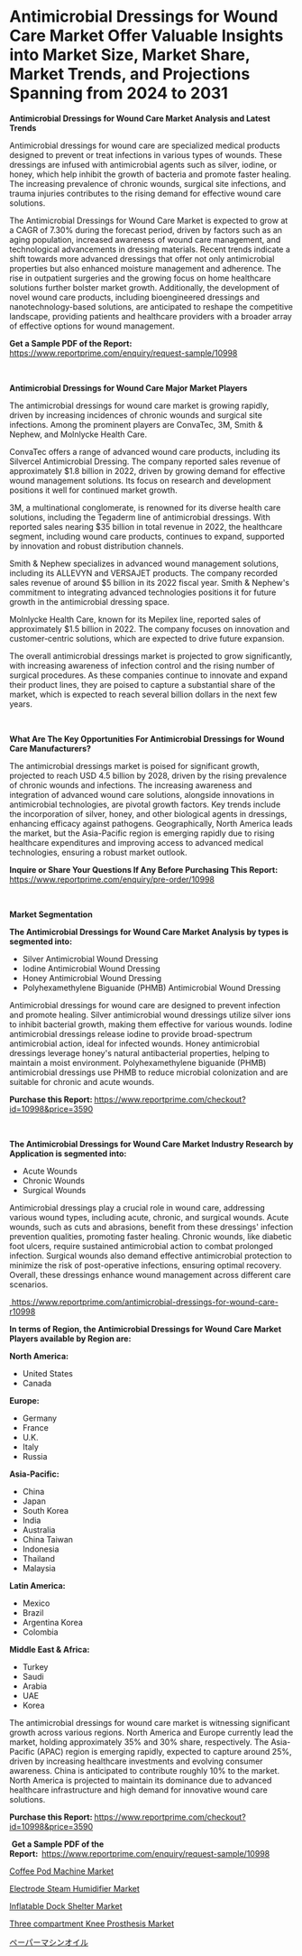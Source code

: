 <p><h1>Antimicrobial Dressings for Wound Care Market Offer Valuable Insights into Market Size, Market Share, Market Trends, and Projections Spanning from 2024 to 2031</h1></p><p><strong>Antimicrobial Dressings for Wound Care Market Analysis and Latest Trends</strong></p>
<p><p>Antimicrobial dressings for wound care are specialized medical products designed to prevent or treat infections in various types of wounds. These dressings are infused with antimicrobial agents such as silver, iodine, or honey, which help inhibit the growth of bacteria and promote faster healing. The increasing prevalence of chronic wounds, surgical site infections, and trauma injuries contributes to the rising demand for effective wound care solutions.</p><p>The Antimicrobial Dressings for Wound Care Market is expected to grow at a CAGR of 7.30% during the forecast period, driven by factors such as an aging population, increased awareness of wound care management, and technological advancements in dressing materials. Recent trends indicate a shift towards more advanced dressings that offer not only antimicrobial properties but also enhanced moisture management and adherence. The rise in outpatient surgeries and the growing focus on home healthcare solutions further bolster market growth. Additionally, the development of novel wound care products, including bioengineered dressings and nanotechnology-based solutions, are anticipated to reshape the competitive landscape, providing patients and healthcare providers with a broader array of effective options for wound management.</p></p>
<p><strong>Get a Sample PDF of the Report:&nbsp;</strong> <a href="https://www.reportprime.com/enquiry/request-sample/10998">https://www.reportprime.com/enquiry/request-sample/10998</a></p>
<p>&nbsp;</p>
<p><strong>Antimicrobial Dressings for Wound Care Major Market Players</strong></p>
<p><p>The antimicrobial dressings for wound care market is growing rapidly, driven by increasing incidences of chronic wounds and surgical site infections. Among the prominent players are ConvaTec, 3M, Smith & Nephew, and Molnlycke Health Care.</p><p>ConvaTec offers a range of advanced wound care products, including its Silvercel Antimicrobial Dressing. The company reported sales revenue of approximately $1.8 billion in 2022, driven by growing demand for effective wound management solutions. Its focus on research and development positions it well for continued market growth.</p><p>3M, a multinational conglomerate, is renowned for its diverse health care solutions, including the Tegaderm line of antimicrobial dressings. With reported sales nearing $35 billion in total revenue in 2022, the healthcare segment, including wound care products, continues to expand, supported by innovation and robust distribution channels.</p><p>Smith & Nephew specializes in advanced wound management solutions, including its ALLEVYN and VERSAJET products. The company recorded sales revenue of around $5 billion in its 2022 fiscal year. Smith & Nephew's commitment to integrating advanced technologies positions it for future growth in the antimicrobial dressing space.</p><p>Molnlycke Health Care, known for its Mepilex line, reported sales of approximately $1.5 billion in 2022. The company focuses on innovation and customer-centric solutions, which are expected to drive future expansion.</p><p>The overall antimicrobial dressings market is projected to grow significantly, with increasing awareness of infection control and the rising number of surgical procedures. As these companies continue to innovate and expand their product lines, they are poised to capture a substantial share of the market, which is expected to reach several billion dollars in the next few years.</p></p>
<p>&nbsp;</p>
<p><strong>What Are The Key Opportunities For Antimicrobial Dressings for Wound Care Manufacturers?</strong></p>
<p><p>The antimicrobial dressings market is poised for significant growth, projected to reach USD 4.5 billion by 2028, driven by the rising prevalence of chronic wounds and infections. The increasing awareness and integration of advanced wound care solutions, alongside innovations in antimicrobial technologies, are pivotal growth factors. Key trends include the incorporation of silver, honey, and other biological agents in dressings, enhancing efficacy against pathogens. Geographically, North America leads the market, but the Asia-Pacific region is emerging rapidly due to rising healthcare expenditures and improving access to advanced medical technologies, ensuring a robust market outlook.</p></p>
<p><strong>Inquire or Share Your Questions If Any Before Purchasing This Report:</strong> <a href="https://www.reportprime.com/enquiry/pre-order/10998">https://www.reportprime.com/enquiry/pre-order/10998</a></p>
<p>&nbsp;</p>
<p><strong>Market Segmentation</strong></p>
<p><strong>The Antimicrobial Dressings for Wound Care Market Analysis by types is segmented into:</strong></p>
<p><ul><li>Silver Antimicrobial Wound Dressing</li><li>Iodine Antimicrobial Wound Dressing</li><li>Honey Antimicrobial Wound Dressing</li><li>Polyhexamethylene Biguanide (PHMB) Antimicrobial Wound Dressing</li></ul></p>
<p><p>Antimicrobial dressings for wound care are designed to prevent infection and promote healing. Silver antimicrobial wound dressings utilize silver ions to inhibit bacterial growth, making them effective for various wounds. Iodine antimicrobial dressings release iodine to provide broad-spectrum antimicrobial action, ideal for infected wounds. Honey antimicrobial dressings leverage honey's natural antibacterial properties, helping to maintain a moist environment. Polyhexamethylene biguanide (PHMB) antimicrobial dressings use PHMB to reduce microbial colonization and are suitable for chronic and acute wounds.</p></p>
<p><strong>Purchase this Report:&nbsp;</strong><a href="https://www.reportprime.com/checkout?id=10998&price=3590">https://www.reportprime.com/checkout?id=10998&price=3590</a></p>
<p>&nbsp;</p>
<p><strong>The Antimicrobial Dressings for Wound Care Market Industry Research by Application is segmented into:</strong></p>
<p><ul><li>Acute Wounds</li><li>Chronic Wounds</li><li>Surgical Wounds</li></ul></p>
<p><p>Antimicrobial dressings play a crucial role in wound care, addressing various wound types, including acute, chronic, and surgical wounds. Acute wounds, such as cuts and abrasions, benefit from these dressings' infection prevention qualities, promoting faster healing. Chronic wounds, like diabetic foot ulcers, require sustained antimicrobial action to combat prolonged infection. Surgical wounds also demand effective antimicrobial protection to minimize the risk of post-operative infections, ensuring optimal recovery. Overall, these dressings enhance wound management across different care scenarios.</p></p>
<p><a href="https://www.reportprime.com/antimicrobial-dressings-for-wound-care-r10998">&nbsp;https://www.reportprime.com/antimicrobial-dressings-for-wound-care-r10998</a></p>
<p><strong>In terms of Region, the Antimicrobial Dressings for Wound Care Market Players available by Region are:</strong></p>
<p>
    <p> <strong> North America: </strong>
        <ul>
            <li>United States</li>
            <li>Canada</li>
        </ul>
        </p> 
    <p> <strong> Europe: </strong>
        <ul>
            <li>Germany</li>
            <li>France</li>
            <li>U.K.</li>
            <li>Italy</li>
            <li>Russia</li>
        </ul>
        </p> 
    <p> <strong> Asia-Pacific: </strong>
        <ul>
            <li>China</li>
            <li>Japan</li>
            <li>South Korea</li>
            <li>India</li>
            <li>Australia</li>
            <li>China Taiwan</li>
            <li>Indonesia</li>
            <li>Thailand</li>
            <li>Malaysia</li>
        </ul>
        </p> 
    <p> <strong> Latin America: </strong>
        <ul>
            <li>Mexico</li>
            <li>Brazil</li>
            <li>Argentina Korea</li>
            <li>Colombia</li>
        </ul>
        </p> 
    <p> <strong> Middle East & Africa: </strong>
        <ul>
            <li>Turkey</li>
            <li>Saudi</li>
            <li>Arabia</li>
            <li>UAE</li>
            <li>Korea</li>
        </ul>
    </p>
    </p>
<p><p>The antimicrobial dressings for wound care market is witnessing significant growth across various regions. North America and Europe currently lead the market, holding approximately 35% and 30% share, respectively. The Asia-Pacific (APAC) region is emerging rapidly, expected to capture around 25%, driven by increasing healthcare investments and evolving consumer awareness. China is anticipated to contribute roughly 10% to the market. North America is projected to maintain its dominance due to advanced healthcare infrastructure and high demand for innovative wound care solutions.</p></p>
<p><strong>Purchase this Report: </strong><a href="https://www.reportprime.com/checkout?id=10998&price=3590">https://www.reportprime.com/checkout?id=10998&price=3590</a></p>
<p>&nbsp;<strong>Get a Sample PDF of the Report:&nbsp;&nbsp;</strong><a href="https://www.reportprime.com/enquiry/request-sample/10998">https://www.reportprime.com/enquiry/request-sample/10998</a></p>
<p><strong></strong></p>
<p><p><a href="https://issuu.com/reportprime-2/docs/coffee-pod-machine-market-size-2030_e3cb4bb143236a">Coffee Pod Machine Market</a></p><p><a href="https://www.linkedin.com/pulse/global-electrode-steam-humidifier-market-status-2024-2031-psnhc?trackingId=%2BmN7KKTjTYW3HYqkjVYAMw%3D%3D">Electrode Steam Humidifier Market</a></p><p><a href="https://www.linkedin.com/pulse/inflatable-dock-shelter-market-size-growth-industry-analysis-exusf?trackingId=X%2BmYAgHhQIWG09tUSwYtCA%3D%3D">Inflatable Dock Shelter Market</a></p><p><a href="https://github.com/DixieGrimes/Market-Research-Report-List-1/blob/main/three-compartment-knee-prosthesis-market.md">Three compartment Knee Prosthesis Market</a></p><p><a href="https://medium.com/@sashabeier2023/paper-machine-oils-market-%E3%81%AE%E3%82%B0%E3%83%AD%E3%83%BC%E3%83%90%E3%83%AB%E5%B8%82%E5%A0%B4%E6%A6%82%E8%A6%81%E3%81%AF-%E4%B8%96%E7%95%8C%E3%81%8A%E3%82%88%E3%81%B3%E4%B8%BB%E8%A6%81%E5%B8%82%E5%A0%B4%E3%81%AB%E3%81%8A%E3%81%91%E3%82%8B%E6%A5%AD%E7%95%8C%E3%81%AB%E5%BD%B1%E9%9F%BF%E3%82%92%E4%B8%8E%E3%81%88%E3%82%8B%E4%B8%BB%E8%A6%81%E3%81%AA%E3%83%88%E3%83%AC%E3%83%B3%E3%83%89%E3%81%AB%E3%81%A4%E3%81%84%E3%81%A6-%E7%8B%AC%E8%87%AA%E3%81%AE%E8%A6%96%E7%82%B9%E3%82%92%E6%8F%90%E4%BE%9B%E3%81%97%E3%81%BE%E3%81%99-694b723818cf">ペーパーマシンオイル</a></p></p>